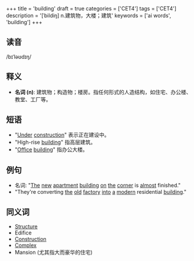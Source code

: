 +++
title = 'building'
draft = true
categories = ['CET4']
tags = ['CET4']
description = '[ˈbildiŋ] n.建筑物，大楼；建筑'
keywords = ['ai words', 'building']
+++

## 读音
/bɪˈləʊdɪŋ/

## 释义
- **名词 (n)**: 建筑物；构造物；楼房。指任何形式的人造结构，如住宅、办公楼、教堂、工厂等。

## 短语
- "[Under](/zh/post/under/) [construction](/zh/post/construction/)" 表示正在建设中。
- "High-rise [building](/zh/post/building/)" 指高层建筑。
- "[Office](/zh/post/office/) [building](/zh/post/building/)" 指办公大楼。

## 例句
- 名词: "[The](/zh/post/the/) [new](/zh/post/new/) [apartment](/zh/post/apartment/) [building](/zh/post/building/) [on](/zh/post/on/) [the](/zh/post/the/) [corner](/zh/post/corner/) is [almost](/zh/post/almost/) finished."
- "They're converting [the](/zh/post/the/) [old](/zh/post/old/) [factory](/zh/post/factory/) [into](/zh/post/into/) [a](/zh/post/a/) [modern](/zh/post/modern/) residential [building](/zh/post/building/)."

## 同义词
- [Structure](/zh/post/structure/)
- Edifice
- [Construction](/zh/post/construction/)
- [Complex](/zh/post/complex/)
- Mansion (尤其指大而豪华的住宅)
